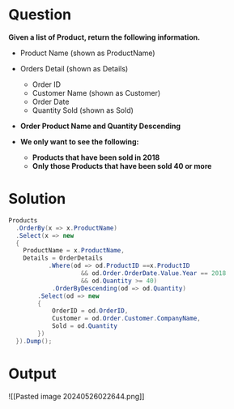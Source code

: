 ```table-of-contents
```
# Question
**Given a list of Product, return the following information.**

- Product Name (shown as ProductName)
    
- Orders Detail (shown as Details)
    
    - Order ID
    - Customer Name (shown as Customer)
    - Order Date
    - Quantity Sold (shown as Sold)
- **Order Product Name and Quantity Descending**
    
- **We only want to see the following:**
    
    - **Products that have been sold in 2018**
    - **Only those Products that have been sold 40 or more**

# Solution
```cs
Products
  .OrderBy(x => x.ProductName)
  .Select(x => new
  {
  	ProductName = x.ProductName,
  	Details = OrderDetails
  		   .Where(od => od.ProductID ==x.ProductID
  					&& od.Order.OrderDate.Value.Year == 2018
  					&& od.Quantity >= 40)
  			.OrderByDescending(od => od.Quantity)			
  		.Select(od => new
  		{
  			OrderID = od.OrderID,
  			Customer = od.Order.Customer.CompanyName,
  			Sold = od.Quantity
  		})
  }).Dump();
```

# Output

![[Pasted image 20240526022644.png]]
